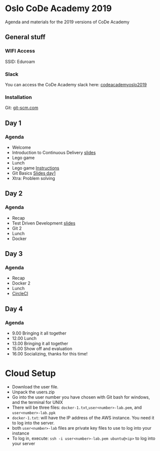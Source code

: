 # Oslo CoDe Academy 2019

Agenda and materials for the 2019 versions of CoDe Academy

## General stuff

### WIFI Access
SSID: Eduroam

### Slack
You can access the CoDe Academy slack here: [codeacademyoslo2019](https://join.slack.com/t/codeacademy2019oslo/shared_invite/enQtNzE1NzIyNDg5MTA5LTQwYzEwYjA2NWIyMTFlMmZjNzlmYmUyYjA0NjQzNjc0MmYyMjgxZmIzMjU2MDg3Zjg0OGVjZTFmMzYzOGEzZDg)

### Installation
Git: [git-scm.com](https://git-scm.com/)


## Day 1
### Agenda
* Welcome
* Introduction to Continuous Delivery [slides](https://docs.google.com/presentation/d/10ZfrNvXuHQv4v2WHqq5tcnlJJwKoZL5mOD8__sGPhr8/edit?usp=sharing)
* Lego game 
* Lunch
* Lego game [Instructions](https://github.com/praqma-training/lego-scrum-game)
* Git Basics [Slides day1](https://drive.google.com/file/d/12v-AcNHrdzJ708KEjM0mbBX7PsbeYPAn/view?usp=sharing)
* Xtra: Problem solving



## Day 2
### Agenda
* Recap
* Test Driven Development [slides](https://docs.google.com/presentation/d/11S_HgmbjG1xHjsVVVzct_S8Jp_eSHGsGPmxKGArI4Tg/edit?usp=sharing)
* Git 2
* Lunch
* Docker


## Day 3

### Agenda

* Recap
* Docker 2
* Lunch
* [CircleCI](https://github.com/praqma-training/circle-ci-workshop)

## Day 4
### Agenda

* 9.00 Bringing it all together
* 12.00 Lunch
* 13.00 Bringing it all together
* 15.00 Show off and evaluation
* 16.00 Socializing, thanks for this time!


# Cloud Setup

* Download the user file.
* Unpack the users.zip
* Go into the user number you have chosen with Git bash for windows, and the terminal for UNIX
* There will be three files: `docker-1.txt`,`user<number>-lab.pem`, and `user<number>-lab.ppk`
* `docker-1.txt`: will have the IP address of the AWS instance. You need it to log into the server.
* both `user<number>-lab` files are private key files to use to log into your instance
* To log in, execute: `ssh -i user<number>-lab.pem ubuntu@<ip>` to log into your server
